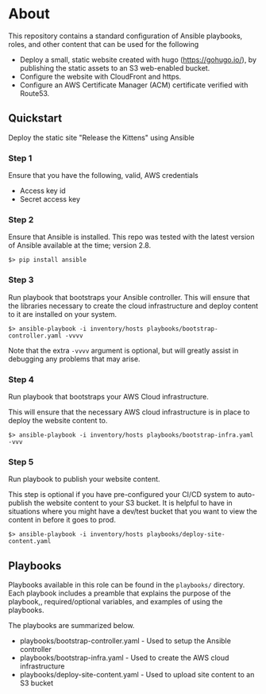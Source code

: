 # About

This repository contains a standard configuration of Ansible playbooks, roles, and other
content that can be used for the following

- Deploy a small, static website created with hugo (https://gohugo.io/), by publishing
  the static assets to an S3 web-enabled bucket.
- Configure the website with CloudFront and https.
- Configure an AWS Certificate Manager (ACM) certificate verified with Route53.

## Quickstart

Deploy the static site "Release the Kittens" using Ansible

### Step 1

Ensure that you have the following, valid, AWS credentials

* Access key id
* Secret access key

### Step 2

Ensure that Ansible is installed. This repo was tested with the latest version of
Ansible available at the time; version 2.8.

```
$> pip install ansible
```

### Step 3

Run playbook that bootstraps your Ansible controller. This will ensure that the
libraries necessary to create the cloud infrastructure and deploy content to it
are installed on your system.

```
$> ansible-playbook -i inventory/hosts playbooks/bootstrap-controller.yaml -vvvv
```

Note that the extra `-vvvv` argument is optional, but will greatly assist in
debugging any problems that may arise.

### Step 4

Run playbook that bootstraps your AWS Cloud infrastructure.

This will ensure that the necessary AWS cloud infrastructure is in place to
deploy the website content to.

```
$> ansible-playbook -i inventory/hosts playbooks/bootstrap-infra.yaml -vvv
```

### Step 5

Run playbook to publish your website content.

This step is optional if you have pre-configured your CI/CD system to auto-publish
the website content to your S3 bucket. It is helpful to have in situations where
you might have a dev/test bucket that you want to view the content in before it
goes to prod.

```
$> ansible-playbook -i inventory/hosts playbooks/deploy-site-content.yaml
```

## Playbooks

Playbooks available in this role can be found in the `playbooks/` directory. Each playbook
includes a preamble that explains the purpose of the playbook,, required/optional variables,
and examples of using the playbooks.

The playbooks are summarized below.

* playbooks/bootstrap-controller.yaml - Used to setup the Ansible controller
* playbooks/bootstrap-infra.yaml - Used to create the AWS cloud infrastructure
* playbooks/deploy-site-content.yaml - Used to upload site content to an S3 bucket